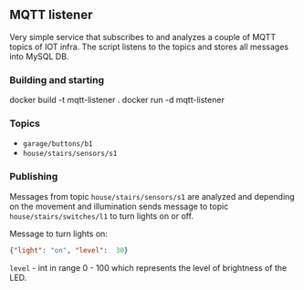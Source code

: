## MQTT listener

Very simple service that subscribes to and analyzes a couple of MQTT topics of IOT infra. The script listens to the topics and stores all messages into MySQL DB.

### Building and starting

docker build -t mqtt-listener .
docker run -d mqtt-listener

### Topics

 - `garage/buttons/b1`
 - `house/stairs/sensors/s1`

### Publishing

Messages from topic `house/stairs/sensors/s1` are analyzed and depending on the movement and illumination sends message to topic `house/stairs/switches/l1` to turn lights on or off.

Message to turn lights on:
```json
{"light": "on", "level":  30}
```
`level` - int in range 0 - 100 which represents the level of brightness of the LED.
